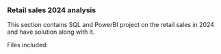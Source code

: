 ### Retail sales 2024 analysis
This section contains SQL and PowerBI project on the retail sales in 2024 and have solution along with it.

Files included:
